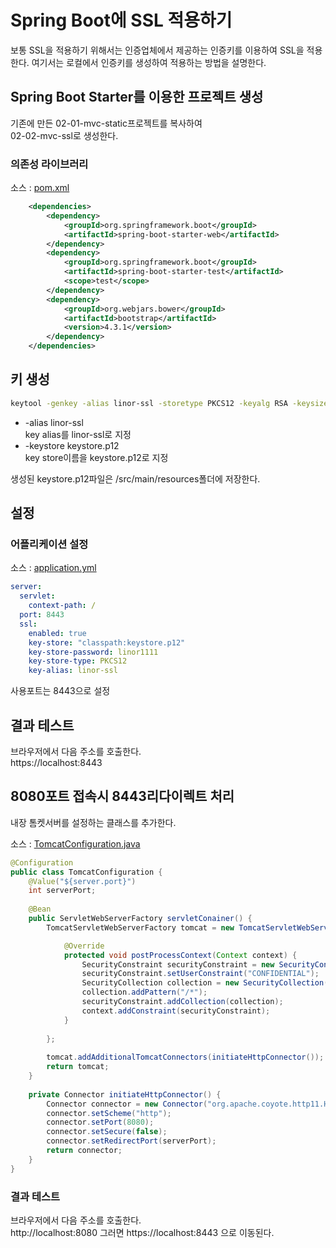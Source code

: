 # Spring Boot에 SSL 적용하기
보통 SSL을 적용하기 위해서는 인증업체에서 제공하는 인증키를 이용하여 SSL을 적용한다.
여기서는 로컬에서 인증키를 생성하여 적용하는 방법을 설명한다.

## Spring Boot Starter를 이용한 프로젝트 생성
기존에 만든 02-01-mvc-static프로젝트를 복사하여  
02-02-mvc-ssl로 생성한다.

### 의존성 라이브러리
소스 : [pom.xml](pom.xml)
```xml
	<dependencies>
		<dependency>
			<groupId>org.springframework.boot</groupId>
			<artifactId>spring-boot-starter-web</artifactId>
		</dependency>
		<dependency>
			<groupId>org.springframework.boot</groupId>
			<artifactId>spring-boot-starter-test</artifactId>
			<scope>test</scope>
		</dependency>
		<dependency>
			<groupId>org.webjars.bower</groupId>
			<artifactId>bootstrap</artifactId>
			<version>4.3.1</version>
		</dependency>
	</dependencies>
```
## 키 생성
```bash
keytool -genkey -alias linor-ssl -storetype PKCS12 -keyalg RSA -keysize 2048 -keystore keystore.p12 -validity 3650
```
- -alias linor-ssl  
 key alias를 linor-ssl로 지정  
- -keystore keystore.p12  
 key store이름을 keystore.p12로 지정  

생성된 keystore.p12파일은 /src/main/resources폴더에 저장한다.

## 설정
### 어플리케이션 설정
소스 : [application.yml](src/main/resources/application.yml)  
```yml
server:
  servlet:
    context-path: /
  port: 8443
  ssl:
    enabled: true
    key-store: "classpath:keystore.p12"
    key-store-password: linor1111
    key-store-type: PKCS12
    key-alias: linor-ssl
```
사용포트는 8443으로 설정


## 결과 테스트
브라우저에서 다음 주소를 호출한다.  
https://localhost:8443

## 8080포트 접속시 8443리다이렉트 처리
내장 톰켓서버를 설정하는 클래스를 추가한다.

소스 : [TomcatConfiguration.java](src/main/java/com/linor/singer/config/TomcatConfiguration.java)  
```java
@Configuration
public class TomcatConfiguration {
	@Value("${server.port}")
	int serverPort;
	
	@Bean
	public ServletWebServerFactory servletConainer() {
		TomcatServletWebServerFactory tomcat = new TomcatServletWebServerFactory() {

			@Override
			protected void postProcessContext(Context context) {
				SecurityConstraint securityConstraint = new SecurityConstraint();
				securityConstraint.setUserConstraint("CONFIDENTIAL");
				SecurityCollection collection = new SecurityCollection();
				collection.addPattern("/*");
				securityConstraint.addCollection(collection);
				context.addConstraint(securityConstraint);
			}
			
		};
		
		tomcat.addAdditionalTomcatConnectors(initiateHttpConnector());
		return tomcat;
	}
	
	private Connector initiateHttpConnector() {
		Connector connector = new Connector("org.apache.coyote.http11.Http11NioProtocol");
		connector.setScheme("http");
		connector.setPort(8080);
		connector.setSecure(false);
		connector.setRedirectPort(serverPort);
		return connector;
	}
}
```
### 결과 테스트
브라우저에서 다음 주소를 호출한다.  
http://localhost:8080
그러면 https://localhost:8443 으로 이동된다.

